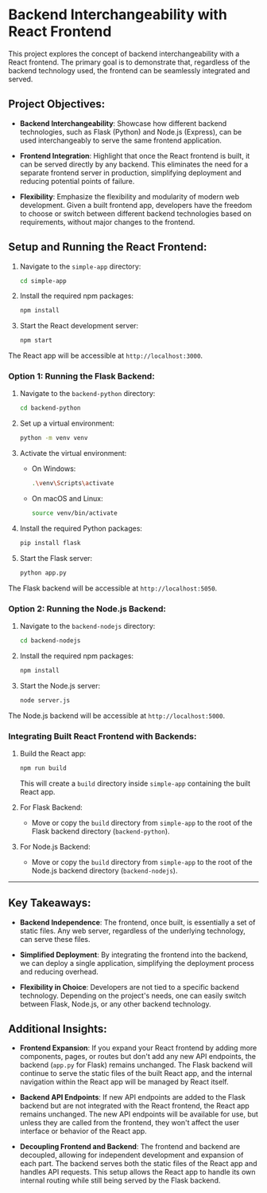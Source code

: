 # Backend Interchangeability with React Frontend

This project explores the concept of backend interchangeability with a React frontend. The primary goal is to demonstrate that, regardless of the backend technology used, the frontend can be seamlessly integrated and served.

## Project Objectives:

- **Backend Interchangeability**: Showcase how different backend technologies, such as Flask (Python) and Node.js (Express), can be used interchangeably to serve the same frontend application.
  
- **Frontend Integration**: Highlight that once the React frontend is built, it can be served directly by any backend. This eliminates the need for a separate frontend server in production, simplifying deployment and reducing potential points of failure.
  
- **Flexibility**: Emphasize the flexibility and modularity of modern web development. Given a built frontend app, developers have the freedom to choose or switch between different backend technologies based on requirements, without major changes to the frontend.

## Setup and Running the React Frontend:

1. Navigate to the `simple-app` directory:

   ```bash
   cd simple-app
   ```

2. Install the required npm packages:

   ```bash
   npm install
   ```

3. Start the React development server:

   ```bash
   npm start
   ```

The React app will be accessible at `http://localhost:3000`.

### Option 1: Running the Flask Backend:

1. Navigate to the `backend-python` directory:

   ```bash
   cd backend-python
   ```

2. Set up a virtual environment:

   ```bash
   python -m venv venv
   ```

3. Activate the virtual environment:

   - On Windows:

     ```bash
     .\venv\Scripts\activate
     ```

   - On macOS and Linux:

     ```bash
     source venv/bin/activate
     ```

4. Install the required Python packages:

   ```bash
   pip install flask
   ```

5. Start the Flask server:

   ```bash
   python app.py
   ```

The Flask backend will be accessible at `http://localhost:5050`.

### Option 2: Running the Node.js Backend:

1. Navigate to the `backend-nodejs` directory:

   ```bash
   cd backend-nodejs
   ```

2. Install the required npm packages:

   ```bash
   npm install
   ```

3. Start the Node.js server:

   ```bash
   node server.js
   ```

The Node.js backend will be accessible at `http://localhost:5000`.

### Integrating Built React Frontend with Backends:

1. Build the React app:

   ```bash
   npm run build
   ```

   This will create a `build` directory inside `simple-app` containing the built React app.

2. For Flask Backend:
   - Move or copy the `build` directory from `simple-app` to the root of the Flask backend directory (`backend-python`).

3. For Node.js Backend:
   - Move or copy the `build` directory from `simple-app` to the root of the Node.js backend directory (`backend-nodejs`).

---

## Key Takeaways:

- **Backend Independence**: The frontend, once built, is essentially a set of static files. Any web server, regardless of the underlying technology, can serve these files.
  
- **Simplified Deployment**: By integrating the frontend into the backend, we can deploy a single application, simplifying the deployment process and reducing overhead.
  
- **Flexibility in Choice**: Developers are not tied to a specific backend technology. Depending on the project's needs, one can easily switch between Flask, Node.js, or any other backend technology.


## Additional Insights:

- **Frontend Expansion**: If you expand your React frontend by adding more components, pages, or routes but don't add any new API endpoints, the backend (`app.py` for Flask) remains unchanged. The Flask backend will continue to serve the static files of the built React app, and the internal navigation within the React app will be managed by React itself.

- **Backend API Endpoints**: If new API endpoints are added to the Flask backend but are not integrated with the React frontend, the React app remains unchanged. The new API endpoints will be available for use, but unless they are called from the frontend, they won't affect the user interface or behavior of the React app.

- **Decoupling Frontend and Backend**: The frontend and backend are decoupled, allowing for independent development and expansion of each part. The backend serves both the static files of the React app and handles API requests. This setup allows the React app to handle its own internal routing while still being served by the Flask backend.
